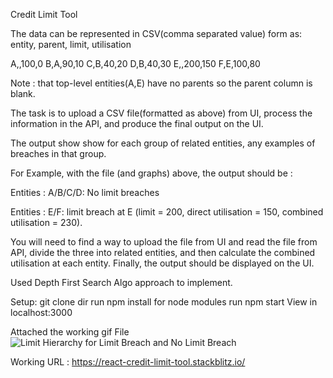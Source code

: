 Credit Limit Tool


The data can be represented in CSV(comma separated value) form as: entity, parent, limit, utilisation

A,,100,0
B,A,90,10
C,B,40,20
D,B,40,30
E,,200,150
F,E,100,80

Note :  that top-level entities(A,E) have no parents so the parent column is blank.

The task is to upload a CSV file(formatted as above) from UI, process the information in the API, and produce the final output on the UI.

The output show show for each group of related entities, any examples of breaches in that group.

For Example, with the file (and graphs) above, the output should be : 

Entities : A/B/C/D:
 	No limit breaches

Entities : E/F:
	limit breach at E (limit = 200, direct utilisation = 150, combined utilisation = 230).


You will need to find a way to upload the file from UI and read the file from API, divide the three into related entities,
and then calculate the combined utilisation at each entity. Finally, the output should be displayed on the UI.

Used Depth First Search Algo approach to implement.

Setup: 
git clone dir
run npm install for node modules
run npm start
View in localhost:3000

Attached the working gif File
![Limit Hierarchy for Limit Breach and No Limit Breach](http://g.recordit.co/pdKa6rnrL1.gif)

Working URL : https://react-credit-limit-tool.stackblitz.io/
